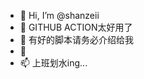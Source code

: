 - 👋 Hi, I’m @shanzeii
- 👀 GITHUB ACTION太好用了
- 🌱 有好的脚本请务必介绍给我
- 💞️ 
- 📫 上班划水ing...

<!---
shanzeii/shanzeii is a ✨ special ✨ repository because its `README.md` (this file) appears on your GitHub profile.
You can click the Preview link to take a look at your changes.
--->
